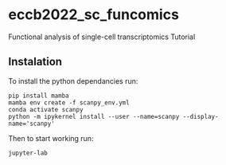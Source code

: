 # eccb2022_sc_funcomics
Functional analysis of single-cell transcriptomics Tutorial


## Instalation
To install the python dependancies run:
```
pip install mamba
mamba env create -f scanpy_env.yml
conda activate scanpy
python -m ipykernel install --user --name=scanpy --display-name='scanpy'
```

Then to start working run:
```
jupyter-lab
```